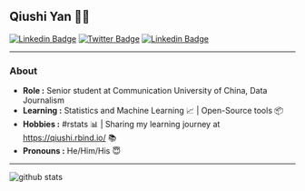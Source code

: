 
## Qiushi Yan 👨‍💻
[![Linkedin Badge](https://img.shields.io/badge/-Personal_Blog-9cf?style=flat-square&link=https://qiushi.rbind.io/)](https://qiushi.rbind.io/) 
[![Twitter Badge](https://img.shields.io/badge/-qiushizzzz-1ca0f1?style=flat-square&logo=twitter&logoColor=white&link=https://twitter.com/SulthanNK)](https://twitter.com/qiushizzzz) 
[![Linkedin Badge](https://img.shields.io/badge/-Qiushi_Yan-blue?style=flat-square&logo=Linkedin&logoColor=white&link=https://www.linkedin.com/in/qiushi-yan-893a48194/)](https://www.linkedin.com/in/qiushi-yan-893a48194/) 




---------------------------------------------------------------------------------------------------------------------------------------------------------------------------------
### About
- **Role :** Senior student at Communication University of China, Data Journalism
-  **Learning :** Statistics and Machine Learning :chart_with_upwards_trend: | Open-Source tools :package:
-  **Hobbies :** #rstats :bar_chart: | Sharing my learning journey at https://qiushi.rbind.io/ :books:
-  **Pronouns :** He/Him/His :innocent:


---------------------------------------------------------------------------------------------------------------------------------------------------------------------------------

![github stats](https://github-readme-stats.vercel.app/api?username=enixam&show_icons=true)




